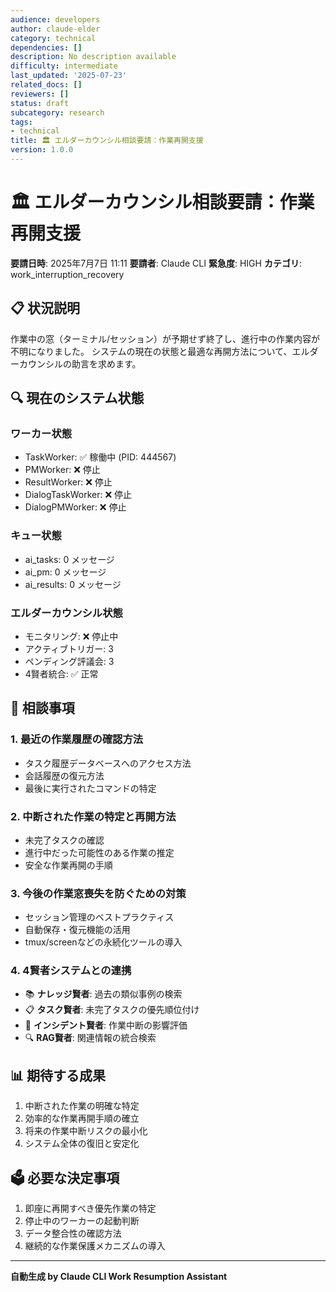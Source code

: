 ```yaml
---
audience: developers
author: claude-elder
category: technical
dependencies: []
description: No description available
difficulty: intermediate
last_updated: '2025-07-23'
related_docs: []
reviewers: []
status: draft
subcategory: research
tags:
- technical
title: 🏛️ エルダーカウンシル相談要請：作業再開支援
version: 1.0.0
---
```


# 🏛️ エルダーカウンシル相談要請：作業再開支援

**要請日時**: 2025年7月7日 11:11
**要請者**: Claude CLI
**緊急度**: HIGH
**カテゴリ**: work_interruption_recovery

## 📋 状況説明

作業中の窓（ターミナル/セッション）が予期せず終了し、進行中の作業内容が不明になりました。
システムの現在の状態と最適な再開方法について、エルダーカウンシルの助言を求めます。

## 🔍 現在のシステム状態

### ワーカー状態
- TaskWorker: ✅ 稼働中 (PID: 444567)
- PMWorker: ❌ 停止
- ResultWorker: ❌ 停止
- DialogTaskWorker: ❌ 停止
- DialogPMWorker: ❌ 停止

### キュー状態
- ai_tasks: 0 メッセージ
- ai_pm: 0 メッセージ
- ai_results: 0 メッセージ

### エルダーカウンシル状態
- モニタリング: ❌ 停止中
- アクティブトリガー: 3
- ペンディング評議会: 3
- 4賢者統合: ✅ 正常

## 🙏 相談事項

### 1. 最近の作業履歴の確認方法
- タスク履歴データベースへのアクセス方法
- 会話履歴の復元方法
- 最後に実行されたコマンドの特定

### 2. 中断された作業の特定と再開方法
- 未完了タスクの確認
- 進行中だった可能性のある作業の推定
- 安全な作業再開の手順

### 3. 今後の作業窓喪失を防ぐための対策
- セッション管理のベストプラクティス
- 自動保存・復元機能の活用
- tmux/screenなどの永続化ツールの導入

### 4. 4賢者システムとの連携
- 📚 **ナレッジ賢者**: 過去の類似事例の検索
- 📋 **タスク賢者**: 未完了タスクの優先順位付け
- 🚨 **インシデント賢者**: 作業中断の影響評価
- 🔍 **RAG賢者**: 関連情報の統合検索

## 📊 期待する成果

1. 中断された作業の明確な特定
2. 効率的な作業再開手順の確立
3. 将来の作業中断リスクの最小化
4. システム全体の復旧と安定化

## 🗳️ 必要な決定事項

1. 即座に再開すべき優先作業の特定
2. 停止中のワーカーの起動判断
3. データ整合性の確認方法
4. 継続的な作業保護メカニズムの導入

---

**自動生成 by Claude CLI Work Resumption Assistant**
